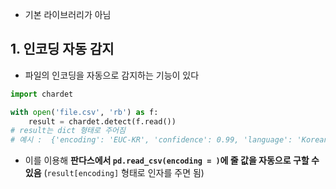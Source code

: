 - 기본 라이브러리가 아님
## 1. 인코딩 자동 감지
- 파일의 인코딩을 자동으로 감지하는 기능이 있다
```python
import chardet

with open('file.csv', 'rb') as f:
	result = chardet.detect(f.read())
# result는 dict 형태로 주어짐
# 예시 :  {'encoding': 'EUC-KR', 'confidence': 0.99, 'language': 'Korean'}
```

- 이를 이용해 **판다스에서 `pd.read_csv(encoding = )`에 줄 값을 자동으로 구할 수 있음** (`result[encoding]` 형태로 인자를 주면 됨)


